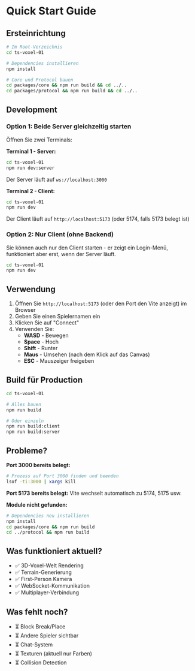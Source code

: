 # Quick Start Guide

## Ersteinrichtung

```bash
# Im Root-Verzeichnis
cd ts-voxel-01

# Dependencies installieren
npm install

# Core und Protocol bauen
cd packages/core && npm run build && cd ../..
cd packages/protocol && npm run build && cd ../..
```

## Development

### Option 1: Beide Server gleichzeitig starten

Öffnen Sie zwei Terminals:

**Terminal 1 - Server:**
```bash
cd ts-voxel-01
npm run dev:server
```

Der Server läuft auf `ws://localhost:3000`

**Terminal 2 - Client:**
```bash
cd ts-voxel-01
npm run dev
```

Der Client läuft auf `http://localhost:5173` (oder 5174, falls 5173 belegt ist)

### Option 2: Nur Client (ohne Backend)

Sie können auch nur den Client starten - er zeigt ein Login-Menü, funktioniert aber erst, wenn der Server läuft.

```bash
cd ts-voxel-01
npm run dev
```

## Verwendung

1. Öffnen Sie `http://localhost:5173` (oder den Port den Vite anzeigt) im Browser
2. Geben Sie einen Spielernamen ein
3. Klicken Sie auf "Connect"
4. Verwenden Sie:
   - **WASD** - Bewegen
   - **Space** - Hoch
   - **Shift** - Runter
   - **Maus** - Umsehen (nach dem Klick auf das Canvas)
   - **ESC** - Mauszeiger freigeben

## Build für Production

```bash
cd ts-voxel-01

# Alles bauen
npm run build

# Oder einzeln
npm run build:client
npm run build:server
```

## Probleme?

**Port 3000 bereits belegt:**
```bash
# Prozess auf Port 3000 finden und beenden
lsof -ti:3000 | xargs kill
```

**Port 5173 bereits belegt:**
Vite wechselt automatisch zu 5174, 5175 usw.

**Module nicht gefunden:**
```bash
# Dependencies neu installieren
npm install
cd packages/core && npm run build
cd ../protocol && npm run build
```

## Was funktioniert aktuell?

- ✅ 3D-Voxel-Welt Rendering
- ✅ Terrain-Generierung
- ✅ First-Person Kamera
- ✅ WebSocket-Kommunikation
- ✅ Multiplayer-Verbindung

## Was fehlt noch?

- ⏳ Block Break/Place
- ⏳ Andere Spieler sichtbar
- ⏳ Chat-System
- ⏳ Texturen (aktuell nur Farben)
- ⏳ Collision Detection
